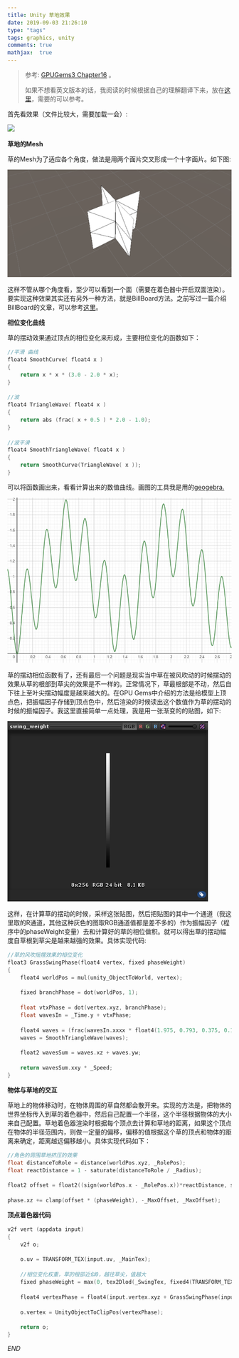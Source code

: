```yaml
---
title: Unity 草地效果
date: 2019-09-03 21:26:10
type: "tags"
tags: graphics, unity
comments: true
mathjax:  true
---
```




> 参考: [GPUGems3 Chapter16](https://developer.nvidia.com/gpugems/GPUGems3/gpugems3_ch16.html) 。
>
> 如果不想看英文版本的话，我阅读的时候根据自己的理解翻译下来，放在[这里](https://github.com/yiliangduan/grass_effect_lab/blob/master/gpu_gems3_ch16.pdf)，需要的可以参考。



首先看效果（文件比较大，需要加载一会）:

![](/images/graphics/grass/grass2.gif)<!-- more --> 



**草地的Mesh**



草的Mesh为了适应各个角度，做法是用两个面片交叉形成一个十字面片。如下图:

![](/images/graphics/grass/1.png)

这样不管从哪个角度看，至少可以看到一个面（需要在着色器中开启双面渲染）。要实现这种效果其实还有另外一种方法，就是BillBoard方法。之前写过一篇介绍BillBoard的文章，可以参考[这里](https://www.duanyiliang.com/2019/04/08/graphics/billboard_learning_note/)。



**相位变化曲线**



草的摆动效果通过顶点的相位变化来形成，主要相位变化的函数如下：

```c
//平滑 曲线
float4 SmoothCurve( float4 x )
{
    return x * x * (3.0 - 2.0 * x);
}

//波
float4 TriangleWave( float4 x )
{
    return abs (frac( x + 0.5 ) * 2.0 - 1.0);
}

//波平滑
float4 SmoothTriangleWave( float4 x )
{
    return SmoothCurve(TriangleWave( x ));
}
```



可以将函数画出来，看看计算出来的数值曲线。画图的工具我是用的[geogebra.](https://www.geogebra.org/graphing)



![](/images/graphics/grass/2.png)



草的摆动相位函数有了，还有最后一个问题是现实当中草在被风吹动的时候摆动的效果从草的根部到草尖的效果是不一样的。正常情况下，草最根部是不动，然后自下往上至叶尖摆动幅度是越来越大的。在GPU Gems中介绍的方法是给模型上顶点色，把振幅因子存储到顶点色中，然后渲染的时候读出这个数值作为草的摆动的时候的振幅因子。我这里直接简单一点处理，我是用一张渐变的的贴图，如下:

![](/images/graphics/grass/3.png)

这样，在计算草的摆动的时候，采样这张贴图，然后把贴图的其中一个通道（我这里取的R通道，其他这种灰色的图取RGB通道值都是差不多的）作为振幅因子（程序中的phaseWeight变量）去和计算好的草的相位做积。就可以得出草的摆动幅度自草根到草尖是越来越强的效果。具体实现代码:

```c
//草的风吹摇摆效果的相位变化
float3 GrassSwingPhase(float4 vertex, fixed phaseWeight)
{
	float4 worldPos = mul(unity_ObjectToWorld, vertex);

	fixed branchPhase = dot(worldPos, 1);

	float vtxPhase = dot(vertex.xyz, branchPhase);
	float wavesIn = _Time.y + vtxPhase;

	float4 waves = (frac(wavesIn.xxxx * float4(1.975, 0.793, 0.375, 0.193)) * 2.0 - 1.0) * _Speed * phaseWeight;
	waves = SmoothTriangleWave(waves);

	float2 wavesSum = waves.xz + waves.yw;

	return wavesSum.xxy * _Speed;
}
```





**物体与草地的交互**

草地上的物体移动时，在物体周围的草自然都会散开来。实现的方法是，把物体的世界坐标传入到草的着色器中，然后自己配置一个半径，这个半径根据物体的大小来自己配置。草地着色器渲染时根据每个顶点去计算和草地的距离，如果这个顶点在物体的半径范围内，则做一定量的偏移，偏移的值根据这个草的顶点和物体的距离来确定，距离越远偏移越小。具体实现代码如下：

```c
//角色的周围草地挤压的效果
float distanceToRole = distance(worldPos.xyz, _RolePos);
float reactDistance = 1 - saturate(distanceToRole / _Radius); 

float2 offset = float2((sign(worldPos.x - _RolePos.x))*reactDistance, sign(worldPos.z - _RolePos.z)*reactDistance);

phase.xz += clamp(offset * (phaseWeight), -_MaxOffset, _MaxOffset);
```





**顶点着色器代码**



```c
v2f vert (appdata input)
{
    v2f o;

    o.uv = TRANSFORM_TEX(input.uv, _MainTex);

    //相位变化权重，草的根部近似0，越往草尖，值越大
    fixed phaseWeight = max(0, tex2Dlod(_SwingTex, fixed4(TRANSFORM_TEX(input.uv, _SwingTex), 0, 0)).r);

    float4 vertexPhase = float4(input.vertex.xyz + GrassSwingPhase(input.vertex, phaseWeight), input.vertex.w);
    
    o.vertex = UnityObjectToClipPos(vertexPhase);

    return o;
}
```



*END*